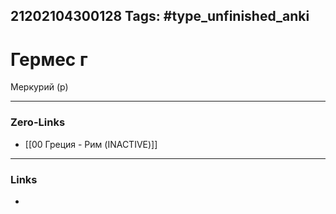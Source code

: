 21202104300128
Tags: #type_unfinished_anki 
---
# Гермес г

Меркурий (р)

---
### Zero-Links
- [[00 Греция - Рим (INACTIVE)]]
---
### Links
-